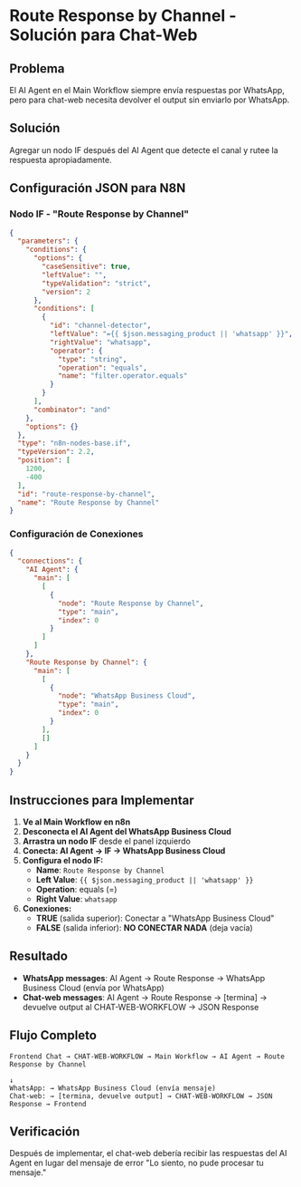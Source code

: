 # Route Response by Channel - Solución para Chat-Web

## Problema
El AI Agent en el Main Workflow siempre envía respuestas por WhatsApp, pero para chat-web necesita devolver el output sin enviarlo por WhatsApp.

## Solución
Agregar un nodo IF después del AI Agent que detecte el canal y rutee la respuesta apropiadamente.

## Configuración JSON para N8N

### Nodo IF - "Route Response by Channel"

```json
{
  "parameters": {
    "conditions": {
      "options": {
        "caseSensitive": true,
        "leftValue": "",
        "typeValidation": "strict",
        "version": 2
      },
      "conditions": [
        {
          "id": "channel-detector",
          "leftValue": "={{ $json.messaging_product || 'whatsapp' }}",
          "rightValue": "whatsapp",
          "operator": {
            "type": "string",
            "operation": "equals",
            "name": "filter.operator.equals"
          }
        }
      ],
      "combinator": "and"
    },
    "options": {}
  },
  "type": "n8n-nodes-base.if",
  "typeVersion": 2.2,
  "position": [
    1200,
    -400
  ],
  "id": "route-response-by-channel",
  "name": "Route Response by Channel"
}
```

### Configuración de Conexiones

```json
{
  "connections": {
    "AI Agent": {
      "main": [
        [
          {
            "node": "Route Response by Channel",
            "type": "main",
            "index": 0
          }
        ]
      ]
    },
    "Route Response by Channel": {
      "main": [
        [
          {
            "node": "WhatsApp Business Cloud",
            "type": "main",
            "index": 0
          }
        ],
        []
      ]
    }
  }
}
```

## Instrucciones para Implementar

1. **Ve al Main Workflow en n8n**
2. **Desconecta el AI Agent del WhatsApp Business Cloud**
3. **Arrastra un nodo IF** desde el panel izquierdo
4. **Conecta: AI Agent → IF → WhatsApp Business Cloud**
5. **Configura el nodo IF:**
   - **Name**: `Route Response by Channel`
   - **Left Value**: `{{ $json.messaging_product || 'whatsapp' }}`
   - **Operation**: equals (=)
   - **Right Value**: `whatsapp`
6. **Conexiones:**
   - **TRUE** (salida superior): Conectar a "WhatsApp Business Cloud"
   - **FALSE** (salida inferior): **NO CONECTAR NADA** (deja vacía)

## Resultado

- **WhatsApp messages**: AI Agent → Route Response → WhatsApp Business Cloud (envía por WhatsApp)
- **Chat-web messages**: AI Agent → Route Response → [termina] → devuelve output al CHAT-WEB-WORKFLOW → JSON Response

## Flujo Completo

```
Frontend Chat → CHAT-WEB-WORKFLOW → Main Workflow → AI Agent → Route Response by Channel
                                                                            ↓
WhatsApp: → WhatsApp Business Cloud (envía mensaje)
Chat-web: → [termina, devuelve output] → CHAT-WEB-WORKFLOW → JSON Response → Frontend
```

## Verificación

Después de implementar, el chat-web debería recibir las respuestas del AI Agent en lugar del mensaje de error "Lo siento, no pude procesar tu mensaje."
